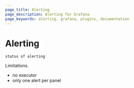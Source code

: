 ```yaml
---
page_title: Alerting
page_description: Alerting for Grafana
page_keywords: alerting, grafana, plugins, documentation
---
```


# Alerting

`status of alerting`

Limitations.
* no executor
* only one alert per panel

